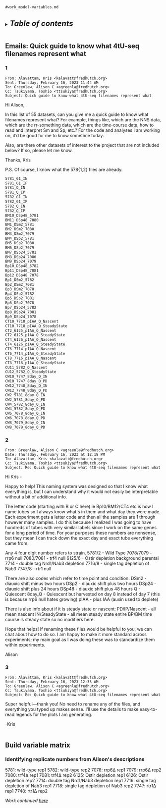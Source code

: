 
`#work_model-variables.md`
<br />
<br />

<details>
<summary><b><font size="+2"><i>Table of contents</i></font></b></summary>
<!-- MarkdownTOC -->

1. [Emails: Quick guide to know what 4tU-seq filenames represent what](#emails-quick-guide-to-know-what-4tu-seq-filenames-represent-what)
	1. [1](#1)
	1. [2](#2)
	1. [3](#3)
1. [Build variable matrix](#build-variable-matrix)
	1. [Identifying replicate numbers from Alison's descriptions](#identifying-replicate-numbers-from-alisons-descriptions)

<!-- /MarkdownTOC -->
</details>
<br />

<a id="emails-quick-guide-to-know-what-4tu-seq-filenames-represent-what"></a>
## Emails: Quick guide to know what 4tU-seq filenames represent what
<a id="1"></a>
### 1
```
From: Alavattam, Kris <kalavatt@fredhutch.org>
Sent: Thursday, February 16, 2023 11:44 AM
To: Greenlaw, Alison C <agreenla@fredhutch.org>
Cc: Tsukiyama, Toshio <ttsukiya@fredhutch.org>
Subject: Quick guide to know what 4tU-seq filenames represent what
```

Hi Alison,
 
In this list of 55 datasets, can you give me a quick guide to know what filenames represent what? For example, things like, which are the NNS data, which are the rr-something data, which are the time-course data, how to read and interpret Sm and Sp, etc.?  For the code and analyses I am working on, it’d be good for me to know sometime today.
 
Also, are there other datasets of interest to the project that are not included below? If so, please let me know.
 
Thanks,
Kris
 
P.S. Of course, I know what the 578{1,2} files are already.

```txt
5781_G1_IN
5781_G1_IP
5781_Q_IN
5781_Q_IP
5782_G1_IN
5782_G1_IP
5782_Q_IN
5782_Q_IP
BM10_DSp48_5781
BM11_DSp48_7080
BM1_DSm2_5781
BM2_DSm2_7080
BM3_DSm2_7079
BM4_DSp2_5781
BM5_DSp2_7080
BM6_DSp2_7079
BM7_DSp24_5781
BM8_DSp24_7080
BM9_DSp24_7079
Bp10_DSp48_5782
Bp11_DSp48_7081
Bp12_DSp48_7078
Bp1_DSm2_5782
Bp2_DSm2_7081
Bp3_DSm2_7078
Bp4_DSp2_5782
Bp5_DSp2_7081
Bp6_DSp2_7078
Bp7_DSp24_5782
Bp8_DSp24_7081
Bp9_DSp24_7078
CT10_7718_pIAA_Q_Nascent
CT10_7718_pIAA_Q_SteadyState
CT2_6125_pIAA_Q_Nascent
CT2_6125_pIAA_Q_SteadyState
CT4_6126_pIAA_Q_Nascent
CT4_6126_pIAA_Q_SteadyState
CT6_7714_pIAA_Q_Nascent
CT6_7714_pIAA_Q_SteadyState
CT8_7716_pIAA_Q_Nascent
CT8_7716_pIAA_Q_SteadyState
CU11_5782_Q_Nascent
CU12_5782_Q_SteadyState
CW10_7747_8day_Q_IN
CW10_7747_8day_Q_PD
CW12_7748_8day_Q_IN
CW12_7748_8day_Q_PD
CW2_5781_8day_Q_IN
CW2_5781_8day_Q_PD
CW4_5782_8day_Q_IN
CW4_5782_8day_Q_PD
CW6_7078_8day_Q_IN
CW6_7078_8day_Q_PD
CW8_7079_8day_Q_IN
CW8_7079_8day_Q_PD
```

<a id="2"></a>
### 2
```
From: Greenlaw, Alison C <agreenla@fredhutch.org>
Date: Thursday, February 16, 2023 at 12:18 PM
To: Alavattam, Kris <kalavatt@fredhutch.org>
Cc: Tsukiyama, Toshio <ttsukiya@fredhutch.org>
Subject: Re: Quick guide to know what 4tU-seq filenames represent what
```

Hi Kris - 
 
Happy to help! This naming system was designed so that I know what everything is, but I can understand why it would not easily be interpretable without a bit of additional info. 
 
The letter code (starting with B or C here) ie Bp10/BM12/CT4 etc is how I name tubes so I always know what's in them and what day they were made. Each experiment gets a letter code and then all the samples are 1 through however many samples. I do this because I realized I was going to have hundreds of tubes with very similar labels since I work on the same genes for a long period of time. For your purposes these numbers are nonsense, but they mean I can track down the exact day and exact tube everything came from. 
 
Any 4 four digit number refers to strain. 
5781/2 - Wild Type
7078/7079 - rrp6 null 
7080/7081 - trf4 null 
6125/6 - Ostir depletion background parental
7714 - double tag Nrd1/Nab3 depletion 
7716/8 - single tag depletion of Nab3
7747/8 - rtr1 null 
 
There are also codes which refer to time point and condition:
DSm2 - diauxic shift minus two hours
DSp2 - diauxic shift plus two hours
DSp24 - diauxic shift plus 24 hours
DSp48 - diauxic shift plus 48 hours
Q - Quiescent
8day_Q - Quiescent but harvested on day 8 instead of day 7 (this is because rrp6 null hates growing)
pIAA - plus IAA (auxin used to deplete) 
 
There is also info about if it is steady state or nascent:
PD/IP/Nascent - all mean nascent
IN/SteadyState - all mean steady state
entire BP/BM time course is steady state so no modifiers here. 
 
Hope that helps! If renaming these files would be helpful to you, we can chat about how to do so. I am happy to make it more standard across experiments; my main goal as I was doing these was to standardize them within experiments. 
 
Alison

<a id="3"></a>
### 3
```
From: Alavattam, Kris <kalavatt@fredhutch.org>
Sent: Thursday, February 16, 2023 12:33 AM
To: Greenlaw, Alison C <agreenla@fredhutch.org>
Cc: Tsukiyama, Toshio <ttsukiya@fredhutch.org>
Subject: Re: Quick guide to know what 4tU-seq filenames represent what
```

Super helpful&mdash;thank you! No need to rename any of the files, and everything you typed up makes sense. I’ll use the details to make easy-to-read legends for the plots I am generating.
 
-Kris
<br />
<br />

<a id="build-variable-matrix"></a>
## Build variable matrix
<a id="identifying-replicate-numbers-from-alisons-descriptions"></a>
### Identifying replicate numbers from Alison's descriptions
5781: wild-type rep1
5782: wild-type rep2
7078: rrp6∆ rep1
7079: rrp6∆ rep2
7080: trf4∆ rep1
7081: trf4∆ rep2
6125: Ostir depletion rep1
6126: Ostir depletion rep2
7714: double tag Nrd1/Nab3 depletion rep1
7716: single tag depletion of Nab3 rep1
7718: single tag depletion of Nab3 rep2
7747: rtr1∆ rep1
7748: rtr1∆ rep2

*Work continued [here](./notebook/variables.xlsx)*
<br />
